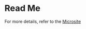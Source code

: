 # Read Me

For more details, refer to the [Microsite](https://github.com/pages/marcoscattolin/my_boilerplate/index.html)
